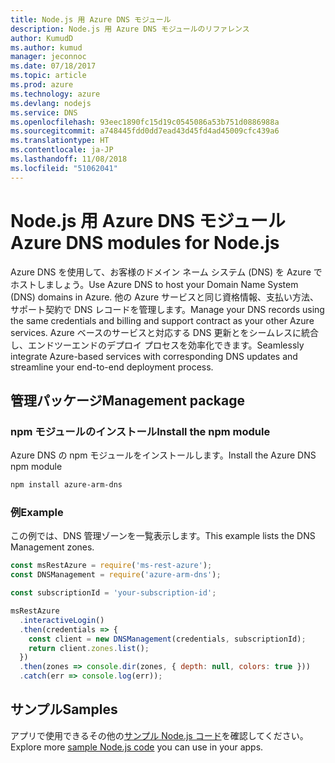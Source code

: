 ```yaml
---
title: Node.js 用 Azure DNS モジュール
description: Node.js 用 Azure DNS モジュールのリファレンス
author: KumudD
ms.author: kumud
manager: jeconnoc
ms.date: 07/18/2017
ms.topic: article
ms.prod: azure
ms.technology: azure
ms.devlang: nodejs
ms.service: DNS
ms.openlocfilehash: 93eec1890fc15d19c0545086a53b751d0886988a
ms.sourcegitcommit: a748445fdd0dd7ead43d45fd4ad45009cfc439a6
ms.translationtype: HT
ms.contentlocale: ja-JP
ms.lasthandoff: 11/08/2018
ms.locfileid: "51062041"
---
```

# <a name="azure-dns-modules-for-nodejs"></a><span data-ttu-id="5c54e-103">Node.js 用 Azure DNS モジュール</span><span class="sxs-lookup"><span data-stu-id="5c54e-103">Azure DNS modules for Node.js</span></span>

<span data-ttu-id="5c54e-104">Azure DNS を使用して、お客様のドメイン ネーム システム (DNS) を Azure でホストしましょう。</span><span class="sxs-lookup"><span data-stu-id="5c54e-104">Use Azure DNS to host your Domain Name System (DNS) domains in Azure.</span></span> <span data-ttu-id="5c54e-105">他の Azure サービスと同じ資格情報、支払い方法、サポート契約で DNS レコードを管理します。</span><span class="sxs-lookup"><span data-stu-id="5c54e-105">Manage your DNS records using the same credentials and billing and support contract as your other Azure services.</span></span> <span data-ttu-id="5c54e-106">Azure ベースのサービスと対応する DNS 更新とをシームレスに統合し、エンドツーエンドのデプロイ プロセスを効率化できます。</span><span class="sxs-lookup"><span data-stu-id="5c54e-106">Seamlessly integrate Azure-based services with corresponding DNS updates and streamline your end-to-end deployment process.</span></span>

## <a name="management-package"></a><span data-ttu-id="5c54e-107">管理パッケージ</span><span class="sxs-lookup"><span data-stu-id="5c54e-107">Management package</span></span>

### <a name="install-the-npm-module"></a><span data-ttu-id="5c54e-108">npm モジュールのインストール</span><span class="sxs-lookup"><span data-stu-id="5c54e-108">Install the npm module</span></span>

<span data-ttu-id="5c54e-109">Azure DNS の npm モジュールをインストールします。</span><span class="sxs-lookup"><span data-stu-id="5c54e-109">Install the Azure DNS npm module</span></span>

```bash
npm install azure-arm-dns
```

### <a name="example"></a><span data-ttu-id="5c54e-110">例</span><span class="sxs-lookup"><span data-stu-id="5c54e-110">Example</span></span>

<span data-ttu-id="5c54e-111">この例では、DNS 管理ゾーンを一覧表示します。</span><span class="sxs-lookup"><span data-stu-id="5c54e-111">This example lists the DNS Management zones.</span></span>

```javascript
const msRestAzure = require('ms-rest-azure');
const DNSManagement = require('azure-arm-dns');

const subscriptionId = 'your-subscription-id';

msRestAzure
  .interactiveLogin()
  .then(credentials => {
    const client = new DNSManagement(credentials, subscriptionId);
    return client.zones.list();
  })
  .then(zones => console.dir(zones, { depth: null, colors: true }))
  .catch(err => console.log(err));
```

## <a name="samples"></a><span data-ttu-id="5c54e-112">サンプル</span><span class="sxs-lookup"><span data-stu-id="5c54e-112">Samples</span></span>

<span data-ttu-id="5c54e-113">アプリで使用できるその他の[サンプル Node.js コード](https://azure.microsoft.com/resources/samples/?platform=nodejs)を確認してください。</span><span class="sxs-lookup"><span data-stu-id="5c54e-113">Explore more [sample Node.js code](https://azure.microsoft.com/resources/samples/?platform=nodejs) you can use in your apps.</span></span>
